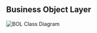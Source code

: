 ## Business Object Layer
![BOL Class Diagram](https://user-images.githubusercontent.com/12777798/130891901-7adac637-09c3-4338-a514-ba9944432ede.png)

